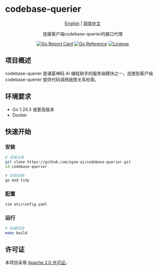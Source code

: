 # codebase-querier

<div align="center">

[English](./README.md) | [简体中文](./README_zh.md)

连接客户端codebase-querier的接口代理

[![Go Report Card](https://goreportcard.com/badge/github.com/zgsm-ai/codebase-querier)](https://goreportcard.com/report/github.com/zgsm-ai/codebase-querier)
[![Go Reference](https://pkg.go.dev/badge/github.com/zgsm-ai/codebase-querier.svg)](https://pkg.go.dev/github.com/zgsm-ai/codebase-querier)
[![License](https://img.shields.io/github/license/zgsm-ai/codebase-querier)](LICENSE)

</div>

## 项目概述

codebase-querier 是诸葛神码 AI 编程助手的服务端模块之一，连接到客户端codebase-querier 提供代码调用链图关系检索。

## 环境要求

- Go 1.24.3 或更高版本
- Docker

## 快速开始

### 安装

```bash
# 克隆仓库
git clone https://github.com/zgsm-ai/codebase-querier.git
cd codebase-querier

# 安装依赖
go mod tidy
```

### 配置

```bash
vim etc/config.yaml
```


### 运行

```bash
# 构建项目
make build

```

## 许可证

本项目采用 [Apache 2.0 许可证](LICENSE)。